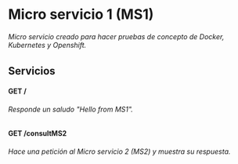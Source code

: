 # Micro servicio 1 (MS1)
###### Micro servicio creado para hacer pruebas de concepto de Docker, Kubernetes y Openshift.
## Servicios
#### GET /
###### Responde un saludo "Hello from MS1".
#### GET /consultMS2
###### Hace una petición al Micro servicio 2 (MS2) y muestra su respuesta.